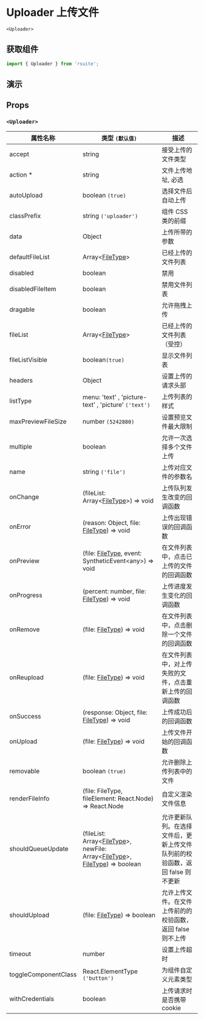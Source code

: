 # Uploader 上传文件

`<Uploader>`

## 获取组件

```js
import { Uploader } from 'rsuite';
```

## 演示

<!--{demo}-->

## Props

### `<Uploader>`

| 属性名称             | 类型 `(默认值)`                                                                                          | 描述                                                                          |
| -------------------- | -------------------------------------------------------------------------------------------------------- | ----------------------------------------------------------------------------- |
| accept               | string                                                                                                   | 接受上传的文件类型                                                            |
| action \*            | string                                                                                                   | 文件上传地址, 必选                                                            |
| autoUpload           | boolean `(true)`                                                                                         | 选择文件后自动上传                                                            |
| classPrefix          | string `('uploader')`                                                                                    | 组件 CSS 类的前缀                                                             |
| data                 | Object                                                                                                   | 上传所带的参数                                                                |
| defaultFileList      | Array<[FileType](#types)>                                                                                | 已经上传的文件列表                                                            |
| disabled             | boolean                                                                                                  | 禁用                                                                          |
| disabledFileItem     | boolean                                                                                                  | 禁用文件列表                                                                  |
| dragable             | boolean                                                                                                  | 允许拖拽上传                                                                  |
| fileList             | Array<[FileType](#types)>                                                                                | 已经上传的文件列表 （受控）                                                   |
| fileListVisible      | boolean`(true)`                                                                                          | 显示文件列表                                                                  |
| headers              | Object                                                                                                   | 设置上传的请求头部                                                            |
| listType             | menu: 'text' , 'picture-text' , 'picture' `('text')`                                                     | 上传列表的样式                                                                |
| maxPreviewFileSize   | number `(5242880)`                                                                                       | 设置预览文件最大限制                                                          |
| multiple             | boolean                                                                                                  | 允许一次选择多个文件上传                                                      |
| name                 | string `('file')`                                                                                        | 上传对应文件的参数名                                                          |
| onChange             | (fileList: Array<[FileType](#types)>) => void                                                            | 上传队列发生改变的回调函数                                                    |
| onError              | (reason: Object, file: [FileType](#types)) => void                                                       | 上传出现错误的回调函数                                                        |
| onPreview            | (file: [FileType](#types), event: SyntheticEvent&lt;any&gt;) => void                                     | 在文件列表中，点击已上传的文件的回调函数                                      |
| onProgress           | (percent: number, file: [FileType](#types)) => void                                                      | 上传进度发生变化的回调函数                                                    |
| onRemove             | (file: [FileType](#types)) => void                                                                       | 在文件列表中，点击删除一个文件的回调函数                                      |
| onReupload           | (file: [FileType](#types)) => void                                                                       | 在文件列表中，对上传失败的文件，点击重新上传的回调函数                        |
| onSuccess            | (response: Object, file: [FileType](#types)) => void                                                     | 上传成功后的回调函数                                                          |
| onUpload             | (file: [FileType](#types)) => void                                                                       | 上传文件开始的回调函数                                                        |
| removable            | boolean `(true)`                                                                                         | 允许删除上传列表中的文件                                                      |
| renderFileInfo       | (file: FileType, fileElement: React.Node) => React.Node                                                  | 自定义渲染文件信息                                                            |
| shouldQueueUpdate    | (fileList: Array<[FileType](#types)>, newFile: Array<[FileType](#types)>, [FileType](#types)) => boolean | 允许更新队列。在选择文件后，更新上传文件队列前的校验函数，返回 false 则不更新 |
| shouldUpload         | (file: [FileType](#types)) => boolean                                                                    | 允许上传文件。在文件上传前的的校验函数，返回 false 则不上传                   |
| timeout              | number                                                                                                   | 设置上传超时                                                                  |
| toggleComponentClass | React.ElementType `('button')`                                                                           | 为组件自定义元素类型                                                          |
| withCredentials      | boolean                                                                                                  | 上传请求时是否携带 cookie                                                     |
